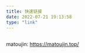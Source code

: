 ```yaml
---
title: 快速链接
date: 2022-07-21 19:13:58
type: "link"
---
```


<img src="https://matoujin.top/wp-content/uploads/2021/03/illust_83933189_20200908_133808.png" style="zoom: 1%;">

matoujin: https://matoujin.top/

